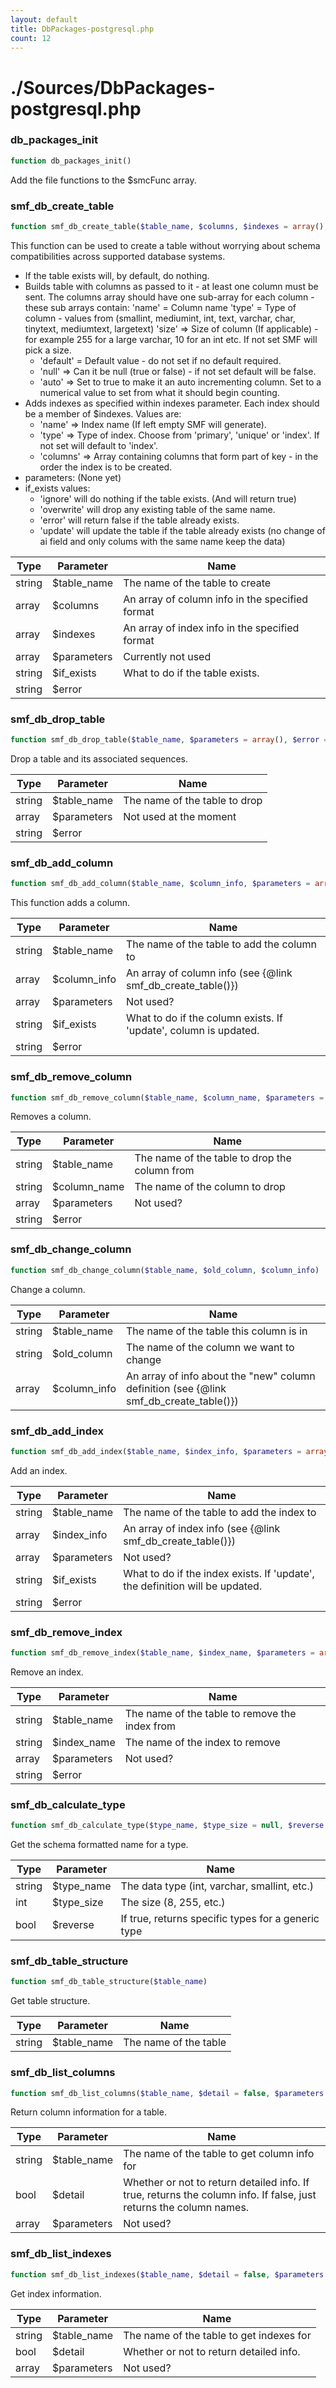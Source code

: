 ```yaml
---
layout: default
title: DbPackages-postgresql.php
count: 12
---
```


# ./Sources/DbPackages-postgresql.php

### db_packages_init

```php
function db_packages_init()
```
Add the file functions to the $smcFunc array.



### smf_db_create_table

```php
function smf_db_create_table($table_name, $columns, $indexes = array(), $parameters = array(), $if_exists = 'ignore', $error = 'fatal')
```
This function can be used to create a table without worrying about schema
 compatibilities across supported database systems.

- If the table exists will, by default, do nothing.
- Builds table with columns as passed to it - at least one column must be sent.
The columns array should have one sub-array for each column - these sub arrays contain:
	'name' = Column name
	'type' = Type of column - values from (smallint, mediumint, int, text, varchar, char, tinytext, mediumtext, largetext)
	'size' => Size of column (If applicable) - for example 255 for a large varchar, 10 for an int etc.
		If not set SMF will pick a size.
	- 'default' = Default value - do not set if no default required.
	- 'null' => Can it be null (true or false) - if not set default will be false.
	- 'auto' => Set to true to make it an auto incrementing column. Set to a numerical value to set from what
		 it should begin counting.
- Adds indexes as specified within indexes parameter. Each index should be a member of $indexes. Values are:
	- 'name' => Index name (If left empty SMF will generate).
	- 'type' => Type of index. Choose from 'primary', 'unique' or 'index'. If not set will default to 'index'.
	- 'columns' => Array containing columns that form part of key - in the order the index is to be created.
- parameters: (None yet)
- if_exists values:
	- 'ignore' will do nothing if the table exists. (And will return true)
	- 'overwrite' will drop any existing table of the same name.
	- 'error' will return false if the table already exists.
	- 'update' will update the table if the table already exists (no change of ai field and only colums with the same name keep the data)

Type|Parameter|Name
---|---|---
string|$table_name|The name of the table to create
array|$columns|An array of column info in the specified format
array|$indexes|An array of index info in the specified format
array|$parameters|Currently not used
string|$if_exists|What to do if the table exists.
string|$error
### smf_db_drop_table

```php
function smf_db_drop_table($table_name, $parameters = array(), $error = 'fatal')
```
Drop a table and its associated sequences.



Type|Parameter|Name
---|---|---
string|$table_name|The name of the table to drop
array|$parameters|Not used at the moment
string|$error
### smf_db_add_column

```php
function smf_db_add_column($table_name, $column_info, $parameters = array(), $if_exists = 'update', $error = 'fatal')
```
This function adds a column.



Type|Parameter|Name
---|---|---
string|$table_name|The name of the table to add the column to
array|$column_info|An array of column info (see {@link smf_db_create_table()})
array|$parameters|Not used?
string|$if_exists|What to do if the column exists. If 'update', column is updated.
string|$error
### smf_db_remove_column

```php
function smf_db_remove_column($table_name, $column_name, $parameters = array(), $error = 'fatal')
```
Removes a column.



Type|Parameter|Name
---|---|---
string|$table_name|The name of the table to drop the column from
string|$column_name|The name of the column to drop
array|$parameters|Not used?
string|$error
### smf_db_change_column

```php
function smf_db_change_column($table_name, $old_column, $column_info)
```
Change a column.



Type|Parameter|Name
---|---|---
string|$table_name|The name of the table this column is in
string|$old_column|The name of the column we want to change
array|$column_info|An array of info about the "new" column definition (see {@link smf_db_create_table()})
### smf_db_add_index

```php
function smf_db_add_index($table_name, $index_info, $parameters = array(), $if_exists = 'update', $error = 'fatal')
```
Add an index.



Type|Parameter|Name
---|---|---
string|$table_name|The name of the table to add the index to
array|$index_info|An array of index info (see {@link smf_db_create_table()})
array|$parameters|Not used?
string|$if_exists|What to do if the index exists. If 'update', the definition will be updated.
string|$error
### smf_db_remove_index

```php
function smf_db_remove_index($table_name, $index_name, $parameters = array(), $error = 'fatal')
```
Remove an index.



Type|Parameter|Name
---|---|---
string|$table_name|The name of the table to remove the index from
string|$index_name|The name of the index to remove
array|$parameters|Not used?
string|$error
### smf_db_calculate_type

```php
function smf_db_calculate_type($type_name, $type_size = null, $reverse = false)
```
Get the schema formatted name for a type.



Type|Parameter|Name
---|---|---
string|$type_name|The data type (int, varchar, smallint, etc.)
int|$type_size|The size (8, 255, etc.)
bool|$reverse|If true, returns specific types for a generic type
### smf_db_table_structure

```php
function smf_db_table_structure($table_name)
```
Get table structure.



Type|Parameter|Name
---|---|---
string|$table_name|The name of the table
### smf_db_list_columns

```php
function smf_db_list_columns($table_name, $detail = false, $parameters = array())
```
Return column information for a table.



Type|Parameter|Name
---|---|---
string|$table_name|The name of the table to get column info for
bool|$detail|Whether or not to return detailed info. If true, returns the column info. If false, just returns the column names.
array|$parameters|Not used?
### smf_db_list_indexes

```php
function smf_db_list_indexes($table_name, $detail = false, $parameters = array())
```
Get index information.



Type|Parameter|Name
---|---|---
string|$table_name|The name of the table to get indexes for
bool|$detail|Whether or not to return detailed info.
array|$parameters|Not used?
